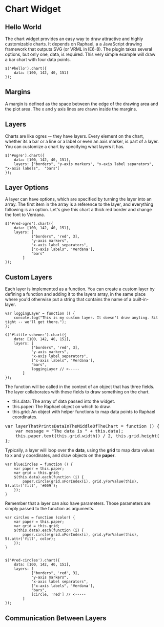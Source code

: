 # Chart Widget

## Hello World

The chart widget provides an easy way to draw attractive and highly customizable charts. It depends on Raphael, a
a JavaScript drawing framework that outputs SVG (or VRML in IE6-8). The plugin takes several options, but only one,
data, is required. This very simple example will draw a bar chart with four data points.

	$('#hello').chart({
		data: [100, 142, 40, 151]
	});


## Margins

A margin is defined as the space between the edge of the drawing area and the plot area. The x and y axis lines
are drawn inside the margins. 

## Layers

Charts are like ogres -- they have layers. Every element on the chart, whether its a bar or a line or a label or 
even an axis marker, is part of a layer. You can customize a chart by specifying what layers it has.

	$('#ogre').chart({
		data: [100, 142, 40, 151],
		layers: ["borders", "y-axis markers", "x-axis label separators",  "x-axis labels",  "bars"]
	});

## Layer Options

A layer can have options, which are specified by turning the layer into an array. The first item in the array
is a reference to the layer, and everything following is an option. Let's give this chart a thick red border and 
change the font to Verdana.

	$('#red-ogre').chart({
		data: [100, 142, 40, 151],
		layers: [
				["borders", 'red', 3], 
				"y-axis markers", 
				"x-axis label separators",  
				["x-axis labels", 'Verdana'],  
				"bars"
			]
	});
	
	
## Custom Layers

Each layer is implemented as a function. You can create a custom layer by defining a function and adding it
to the layers array, in the same place where you'd otherwise put a string that contains the name of a 
built-in-layer. 

	var loggingLayer = function () {
		console.log("This is my custom layer. It doesn't draw anyting. Sit tight -- we'll get there.");
	};

	$('#little-schemer').chart({
		data: [100, 142, 40, 151],
		layers: [
				["borders", 'red', 3], 
				"y-axis markers", 
				"x-axis label separators",  
				["x-axis labels", 'Verdana'],  
				"bars",
				loggingLayer // <-----
			]
	});
 


The function will be called in the context of an object that has three fields. The layer 
collaborates with these fields to draw something on the chart.

* this.data: The array of data passed into the widget.
* this.paper: The Raphael object on which to draw.
* this.grid: An object with helper functions to map data points to Raphael coordinates.

<pre>var layerThatPrintsDataInTheMiddleOfTheChart = function () {
	var message = "The data is " + this.data);		
	this.paper.text(this.grid.width() / 2, this.grid.height() / 2, message)
};</pre>


Typically, a layer will loop over the **data**, using the **grid** to map data values to x and y coordinates, and
draw objects on the **paper**. 

	var blueCircles = function () {
		var paper = this.paper;
		var grid = this.grid;
		$(this.data).each(function (i) {
			paper.circle(grid.xForIndex(i), grid.yForValue(this), 5).attr('fill', '#009');
		});
	}


Remember that a layer can also have parameters. Those parameters are simply passed to the function as arguments.

	var circles = function (color) {
		var paper = this.paper;
		var grid = this.grid;
		$(this.data).each(function (i) {
			paper.circle(grid.xForIndex(i), grid.yForValue(this), 5).attr('fill', color);
		});
	}


	$('#red-circles').chart({
		data: [100, 142, 40, 151],
		layers: [
				["borders", 'red', 3], 
				"y-axis markers", 
				"x-axis label separators",  
				["x-axis labels", 'Verdana'],  
				"bars",
				[circle, 'red'] // <-----
			]
	});



## Communication Between Layers








